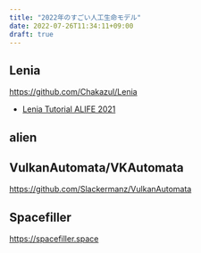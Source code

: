 ```yaml
---
title: "2022年のすごい人工生命モデル"
date: 2022-07-26T11:34:11+09:00
draft: true
---
```


## Lenia
https://github.com/Chakazul/Lenia
- [Lenia Tutorial ALIFE 2021](https://docs.google.com/presentation/d/1TXVtoPr9NCjZIB2PuAIn2ewCDCEn8R8z4M3JpP3Eg6I/edit#slide=id.ge2b2800b58_1_623)

## alien

## VulkanAutomata/VKAutomata
https://github.com/Slackermanz/VulkanAutomata

## Spacefiller
https://spacefiller.space
